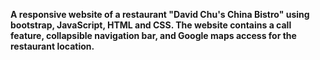 **A responsive website of a restaurant "David Chu's China Bistro" using bootstrap, JavaScript, HTML and CSS.
The website contains a call feature, collapsible navigation bar, and Google maps access for the restaurant location.**

